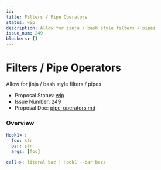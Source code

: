 ```yaml
---
id:
title: Filters / Pipe Operators
status: wip
description: Allow for jinja / bash style filters / pipes
issue_num: 249
blockers: []
---
```

[//]: # (--start-header--DO NOT MODIFY)

# Filters / Pipe Operators

Allow for jinja / bash style filters / pipes

- Proposal Status: [wip](README.md#status)
- Issue Number: [249](https://github.com/sudoblockio/tackle/issue/249)
- Proposal Doc: [pipe-operators.md](https://github.com/sudoblockio/tackle/blob/main/proposals/pipe-operators.md)

### Overview
[//]: # (--end-header--start-body--MODIFY)

```yaml
Hook1<-:
  foo: str
  bar: str  
  args: [foo]

call->: literal baz | Hook1 --bar bazz
```